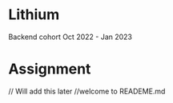 # Lithium
Backend cohort Oct 2022 - Jan 2023


# Assignment
// Will add this later
//welcome to READEME.md
